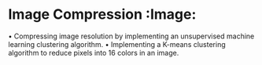 # Image Compression :Image:
•	Compressing image resolution by implementing an unsupervised machine learning clustering algorithm.
•	Implementing a K-means clustering algorithm to reduce pixels into 16 colors in an image. 
